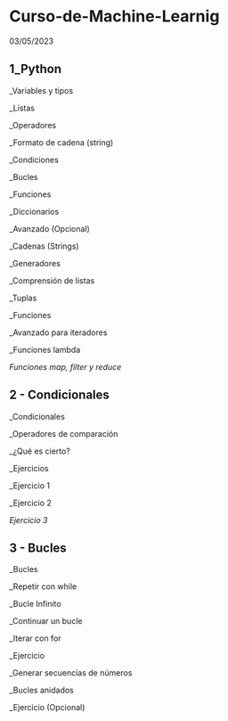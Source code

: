 # Curso-de-Machine-Learnig
03/05/2023

## 1_Python
_Variables y tipos

_Listas

_Operadores

_Formato de cadena (string)

_Condiciones

_Bucles

_Funciones

_Diccionarios

_Avanzado (Opcional)

_Cadenas (Strings)

_Generadores

_Comprensión de listas

_Tuplas

_Funciones

_Avanzado para iteradores

_Funciones lambda

_Funciones map, filter y reduce_

## 2 - Condicionales
_Condicionales

_Operadores de comparación

_¿Qué es cierto?

_Ejercicios

_Ejercicio 1

_Ejercicio 2

_Ejercicio 3_

## 3 - Bucles
_Bucles

_Repetir con while

_Bucle Infinito

_Continuar un bucle

_Iterar con for

_Ejercicio

_Generar secuencias de números

_Bucles anidados

_Ejercicio (Opcional)
